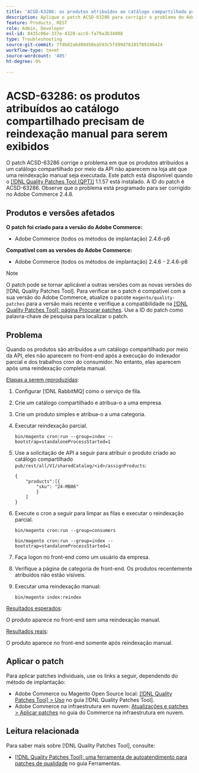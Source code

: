 ```yaml
---
title: 'ACSD-63286: os produtos atribuídos ao catálogo compartilhado precisam de reindexação manual para serem exibidos'
description: Aplique o patch ACSD-63286 para corrigir o problema do Adobe Commerce em que os produtos atribuídos a um catálogo compartilhado por meio da API não aparecem na loja até que uma reindexação manual seja executada.
feature: Products, REST
role: Admin, Developer
exl-id: 0435c06e-337e-4320-acc6-fa79a3b34008
type: Troubleshooting
source-git-commit: 7fdb02a6d89d50ea593c5fd99d78101f89198424
workflow-type: tm+mt
source-wordcount: '405'
ht-degree: 0%

---
```


# ACSD-63286: os produtos atribuídos ao catálogo compartilhado precisam de reindexação manual para serem exibidos

O patch ACSD-63286 corrige o problema em que os produtos atribuídos a um catálogo compartilhado por meio da API não aparecem na loja até que uma reindexação manual seja executada. Este patch está disponível quando o [[!DNL Quality Patches Tool (QPT)]](/help/tools/quality-patches-tool/quality-patches-tool-to-self-serve-quality-patches.md) 1.1.57 está instalado. A ID do patch é ACSD-63286. Observe que o problema está programado para ser corrigido no Adobe Commerce 2.4.8.

## Produtos e versões afetados

**O patch foi criado para a versão do Adobe Commerce:**

* Adobe Commerce (todos os métodos de implantação) 2.4.6-p6

**Compatível com as versões do Adobe Commerce:**

* Adobe Commerce (todos os métodos de implantação) 2.4.6 - 2.4.6-p8

>[!NOTE]
>
>O patch pode se tornar aplicável a outras versões com as novas versões do [!DNL Quality Patches Tool]. Para verificar se o patch é compatível com a sua versão do Adobe Commerce, atualize o pacote `magento/quality-patches` para a versão mais recente e verifique a compatibilidade na [[!DNL Quality Patches Tool]: página Procurar patches](https://experienceleague.adobe.com/tools/commerce-quality-patches/index.html). Use a ID do patch como palavra-chave de pesquisa para localizar o patch.

## Problema

Quando os produtos são atribuídos a um catálogo compartilhado por meio da API, eles não aparecem no front-end após a execução do indexador parcial e dos trabalhos cron do consumidor. No entanto, elas aparecem após uma reindexação completa manual.

<u>Etapas a serem reproduzidas</u>:

1. Configurar [!DNL RabbitMQ] como o serviço de fila.
1. Crie um catálogo compartilhado e atribua-o a uma empresa.
1. Crie um produto simples e atribua-o a uma categoria.
1. Executar reindexação parcial.

   ```
   bin/magento cron:run --group=index --bootstrap=standaloneProcessStarted=1
   ```

1. Use a solicitação de API a seguir para atribuir o produto criado ao catálogo compartilhado `pub/rest/all/V1/sharedCatalog/<id>/assignProducts`:

   ```
   {
       "products":[{
           "sku": "24-MB06"
           }
       ]
   }
   ```

1. Execute o cron a seguir para limpar as filas e executar o reindexação parcial.

   ```
   bin/magento cron:run --group=consumers
   ```

   ```
   bin/magento cron:run --group=index --bootstrap=standaloneProcessStarted=1
   ```

1. Faça logon no front-end como um usuário da empresa.
1. Verifique a página de categoria de front-end. Os produtos recentemente atribuídos não estão visíveis.
1. Executar uma reindexação manual:

   ```
   bin/magento index:reindex
   ```

<u>Resultados esperados</u>:

O produto aparece no front-end sem uma reindexação manual.

<u>Resultados reais</u>:

O produto aparece no front-end somente após reindexação manual.

## Aplicar o patch

Para aplicar patches individuais, use os links a seguir, dependendo do método de implantação:

* Adobe Commerce ou Magento Open Source local: [[!DNL Quality Patches Tool] > Uso](/help/tools/quality-patches-tool/usage.md) no guia [!DNL Quality Patches Tool].
* Adobe Commerce na infraestrutura em nuvem: [Atualizações e patches > Aplicar patches](https://experienceleague.adobe.com/docs/commerce-cloud-service/user-guide/develop/upgrade/apply-patches.html) no guia do Commerce na infraestrutura em nuvem.


## Leitura relacionada

Para saber mais sobre [!DNL Quality Patches Tool], consulte:

* [[!DNL Quality Patches Tool]: uma ferramenta de autoatendimento para patches de qualidade](/help/tools/quality-patches-tool/quality-patches-tool-to-self-serve-quality-patches.md) no guia Ferramentas.
